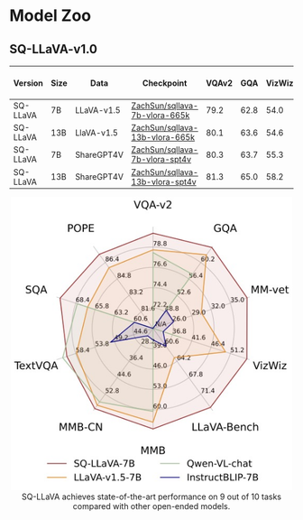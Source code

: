 # Model Zoo

## SQ-LLaVA-v1.0

| Version | Size | Data | Checkpoint | VQAv2 | GQA | VizWiz | SQA | TextVQA | POPE  | MM-Bench | MM-Bench-CN  | LLaVA-Bench-Wild | MM-Vet |
|----------|----------|-----------|-----------|---|---|---|---|---|---|---|---|---|---|
| SQ-LLaVA | 7B | LLaVA-v1.5 | [ZachSun/sqllava-7b-vlora-665k](https://huggingface.co/ZachSun/sqllava-7b-vlora-665k) | 79.2 | 62.8 | 54.0 | 68.9 | 58.6 | 87.7  | 66.2 | 58.1  | 66.3 | 32.5 |
| SQ-LLaVA | 13B | LlaVA-v1.5 | [ZachSun/sqllava-13b-vlora-665k](https://huggingface.co/ZachSun/sqllava-13b-vlora-665k) | 80.1 | 63.6 | 54.6 | 69.8 | 60.2 | 87.7  | 68.7 | 62.0  | 74.6 | 35.5 |
|SQ-LLaVA | 7B | ShareGPT4V | [ZachSun/sqllava-7b-vlora-spt4v](https://huggingface.co/ZachSun/sqllava-7b-vlora-spt4v) | 80.3 | 63.7 | 55.3 | 70.5 | 60.5 | 87.2  | 66.6 | 60.0  | 74.3 | 37.6 |
| SQ-LLaVA | 13B | ShareGPT4V | [ZachSun/sqllava-13b-vlora-spt4v](https://huggingface.co/ZachSun/sqllava-13b-vlora-spt4v) | 81.3 | 65.0 | 58.2 | 71.5 | 61.9 | 87.4  | 68.5 | 62.5 | 80.7 | 39.7 |



<p align="center">
  <img src="../images/2-2.jpg" width="500px"> <br>
  SQ-LLaVA achieves state-of-the-art performance on 9 out of 10 tasks compared with other
open-ended models.
</p>



